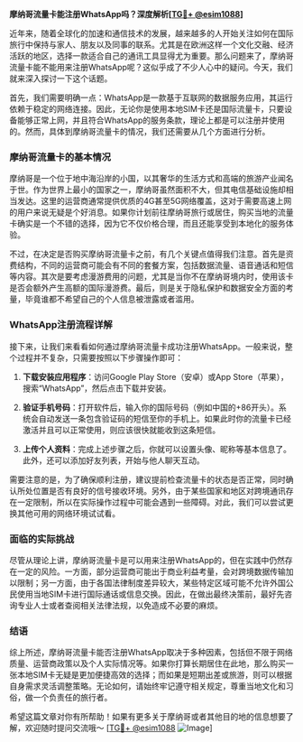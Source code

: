 **摩纳哥流量卡能注册WhatsApp吗？深度解析[[TG💪+ @esim1088](https://t.me/s/esim1088)]**

近年来，随着全球化的加速和通信技术的发展，越来越多的人开始关注如何在国际旅行中保持与家人、朋友以及同事的联系。尤其是在欧洲这样一个文化交融、经济活跃的地区，选择一款适合自己的通讯工具显得尤为重要。那么问题来了，摩纳哥流量卡能不能用来注册WhatsApp呢？这似乎成了不少人心中的疑问。今天，我们就来深入探讨一下这个话题。

首先，我们需要明确一点：WhatsApp是一款基于互联网的数据服务应用，其运行依赖于稳定的网络连接。因此，无论你是使用本地SIM卡还是国际流量卡，只要设备能够正常上网，并且符合WhatsApp的服务条款，理论上都是可以注册并使用的。然而，具体到摩纳哥流量卡的情况，我们还需要从几个方面进行分析。

### 摩纳哥流量卡的基本情况

摩纳哥是一个位于地中海沿岸的小国，以其奢华的生活方式和高端的旅游产业闻名于世。作为世界上最小的国家之一，摩纳哥虽然面积不大，但其电信基础设施却相当发达。这里的运营商通常提供优质的4G甚至5G网络覆盖，这对于需要高速上网的用户来说无疑是个好消息。如果你计划前往摩纳哥旅行或居住，购买当地的流量卡确实是一个不错的选择，因为它不仅价格合理，而且还能享受到本地化的服务体验。

不过，在决定是否购买摩纳哥流量卡之前，有几个关键点值得我们注意。首先是资费结构，不同的运营商可能会有不同的套餐方案，包括数据流量、语音通话和短信等内容。其次是要考虑漫游费用的问题，尤其是当你不在摩纳哥境内时，使用该卡是否会额外产生高额的国际漫游费。最后，则是关于隐私保护和数据安全方面的考量，毕竟谁都不希望自己的个人信息被泄露或者滥用。

### WhatsApp注册流程详解

接下来，让我们来看看如何通过摩纳哥流量卡成功注册WhatsApp。一般来说，整个过程并不复杂，只需要按照以下步骤操作即可：

1. **下载安装应用程序**：访问Google Play Store（安卓）或App Store（苹果），搜索“WhatsApp”，然后点击下载并安装。
   
2. **验证手机号码**：打开软件后，输入你的国际号码（例如中国的+86开头）。系统会自动发送一条包含验证码的短信至你的手机上。如果此时你的流量卡已经激活并且可以正常使用，则应该很快就能收到这条短信。

3. **上传个人资料**：完成上述步骤之后，你就可以设置头像、昵称等基本信息了。此外，还可以添加好友列表，开始与他人聊天互动。

需要注意的是，为了确保顺利注册，建议提前检查流量卡的状态是否正常，同时确认所处位置是否有良好的信号接收环境。另外，由于某些国家和地区对跨境通讯存在一定限制，所以在实际操作过程中可能会遇到一些障碍。对此，我们可以尝试更换其他可用的网络环境试试看。

### 面临的实际挑战

尽管从理论上讲，摩纳哥流量卡是可以用来注册WhatsApp的，但在实践中仍然存在一定的风险。一方面，部分运营商可能出于商业利益考量，会对跨境数据传输加以限制；另一方面，由于各国法律制度差异较大，某些特定区域可能不允许外国公民使用当地SIM卡进行国际通话或信息交换。因此，在做出最终决策前，最好先咨询专业人士或者查阅相关法律法规，以免造成不必要的麻烦。

### 结语

综上所述，摩纳哥流量卡能否注册WhatsApp取决于多种因素，包括但不限于网络质量、运营商政策以及个人实际情况等。如果你打算长期居住在此地，那么购买一张本地SIM卡无疑是更加便捷高效的选择；而如果是短期出差或旅游，则可以根据自身需求灵活调整策略。无论如何，请始终牢记遵守相关规定，尊重当地文化和习俗，做一个负责任的旅行者。

希望这篇文章对你有所帮助！如果有更多关于摩纳哥或者其他目的地的信息想要了解，欢迎随时提问交流哦～ [[TG💪+ @esim1088](https://t.me/s/esim1088) ![Image](https://i.postimg.cc/4NQfJmqS/Snipaste-2025-05-13-00-14-12.png)]